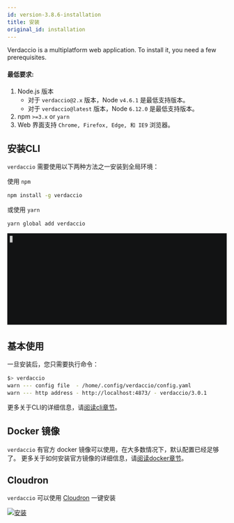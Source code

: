 ```yaml
---
id: version-3.8.6-installation
title: 安装
original_id: installation
---
```

Verdaccio is a multiplatform web application. To install it, you need a few prerequisites.

#### 最低要求:

1. Node.js 版本 
    - 对于 `verdaccio@2.x` 版本，Node `v4.6.1` 是最低支持版本。
    - 对于 `verdaccio@latest` 版本，Node `6.12.0` 是最低支持版本。
2. npm `>=3.x` or `yarn`
3. Web 界面支持 `Chrome, Firefox, Edge, 和 IE9` 浏览器。

## 安装CLI

`verdaccio` 需要使用以下两种方法之一安装到全局环境：

使用 `npm`

```bash
npm install -g verdaccio
```

或使用 `yarn`

```bash
yarn global add verdaccio
```

![安装verdaccio](/svg/install_verdaccio.gif)

## 基本使用

一旦安装后，您只需要执行命令：

```bash
$> verdaccio
warn --- config file  - /home/.config/verdaccio/config.yaml
warn --- http address - http://localhost:4873/ - verdaccio/3.0.1
```

更多关于CLI的详细信息，请[阅读cli章节](cli.md)。

## Docker 镜像

`verdaccio` 有官方 docker 镜像可以使用，在大多数情况下，默认配置已经足够了。 更多关于如何安装官方镜像的详细信息，请[阅读docker章节](docker.md)。

## Cloudron

`verdaccio` 可以使用 [Cloudron](https://cloudron.io) 一键安装

[![安装](https://cloudron.io/img/button.svg)](https://cloudron.io/button.html?app=org.eggertsson.verdaccio)